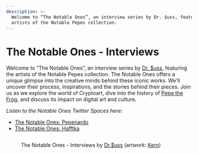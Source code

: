 ```yaml
---
description: >-
  Welcome to “The Notable Ones”, an interview series by Dr. $uss, featuring the
  artists of the Notable Pepes collection.
---
```


# The Notable Ones - Interviews

Welcome to “The Notable Ones”, an interview series by [Dr. $uss](https://twitter.com/thedrsuss), featuring the artists of the Notable Pepes collection. The Notable Ones offers a unique glimpse into the creative minds behind these iconic works. We'll uncover their process, inspirations, and the stories behind their pieces. Join us as we explore the world of Cryptoart, dive into the history of [Pepe the Frog](../../../chapter-1-historical-lore/the-creation-pepe-the-frog/birth-of-pepe-the-frog.md), and discuss its impact on digital art and culture.

_Listen to the Notable Ones Twitter Spaces here:_

* [The Notable Ones: Pepenardo](https://twitter.com/i/spaces/1lDGLnMgwnMxm?s=20)
* [The Notable Ones: Hafftka](https://twitter.com/i/spaces/1BRJjZYYpgWJw?s=20)

<figure><img src="../../../.gitbook/assets/photo_2023-04-27 13.45.43.jpeg" alt=""><figcaption><p>The Notable Ones - Interviews by <a href="https://twitter.com/thedrsuss">Dr.$uss</a> (artwork: <a href="https://twitter.com/KeroNFTs">Kero</a>)</p></figcaption></figure>
